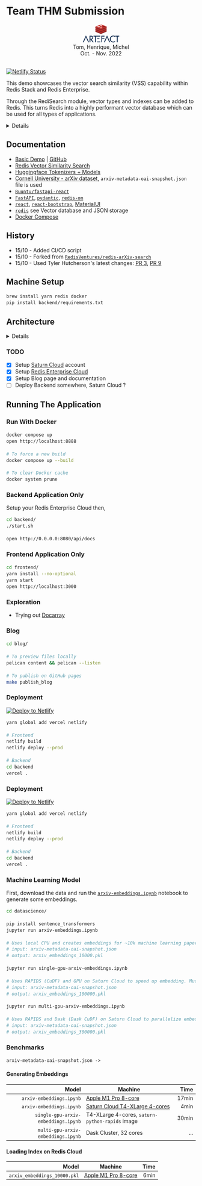 # Team THM Submission

<div align="center">
    <img src="backend/thm/data/redis-logo.png" height="25" /> <br />
    <img src="backend/thm/data/artefact-logo.png" height="20" /><br />
    Tom, Henrique, Michel<br />
    Oct. - Nov. 2022
</div>
<br />

[![Netlify Status](https://api.netlify.com/api/v1/badges/d2c3e1e1-fbb6-422a-b44c-848f6753a246/deploy-status)](https://app.netlify.com/sites/sweet-piroshki-f2e396/deploys)

This demo showcases the vector search similarity (VSS) capability within Redis Stack and Redis Enterprise.

Through the RediSearch module, vector types and indexes can be added to Redis.
This turns Redis into a highly performant vector database which can be used for all types of applications.

<details>

![Screen Shot](https://user-images.githubusercontent.com/13009163/191346916-4b8f648f-7552-4910-ad4e-9cc117230f00.png)

</details>

## Documentation

- [Basic Demo](https://docsearch.redisventures.com) | [GitHub](https://github.com/RedisVentures/redis-arXiv-search)
- [Redis Vector Similarity Search](https://redis.io/docs/stack/search/reference/vectors)
- [Huggingface Tokenizers + Models](https://huggingface.co/sentence-transformers)
- [Cornell University - arXiv dataset](https://www.kaggle.com/Cornell-University/arxiv), `arxiv-metadata-oai-snapshot.json` file is used
- [`Buuntu/fastapi-react`](https://github.com/Buuntu/fastapi-react)
- [`FastAPI`](https://fastapi.tiangolo.com/), [`pydantic`](https://pydantic-docs.helpmanual.io/), [`redis-om`](https://redis.io/docs/stack/get-started/tutorials/stack-python/)
- [`react`](https://reactjs.org/), [`react-bootstrap`](https://react-bootstrap.github.io/), [MaterialUI](https://material-ui.com/)
- [`redis`](https://redis.io/docs/stack/) see Vector database and JSON storage
- [Docker Compose](https://docs.docker.com/compose/)

## History

- 15/10 - Added CI/CD script
- 15/10 - Forked from [`RedisVentures/redis-arXiv-search`](https://github.com/RedisVentures/redis-arXiv-search)
- 15/10 - Used Tyler Hutcherson's latest changes: [PR 3](https://github.com/RedisVentures/redis-arXiv-search/pull/3), [PR 9](https://github.com/RedisVentures/redis-arXiv-search/pull/9)

## Machine Setup

```sh
brew install yarn redis docker
pip install backend/requirements.txt
```

## Architecture

<details>

```txt
                        writes pickle and loads index
+-------------------+      +----------------+
|                   |      |                |
|  Redis            +<-----+  Jupyter       |
|                   |      |                |
+--------+----------+      +----------------+
         ^
         |  reads search index
+--------+----------+
|                   |
|  FastAPI          |
|                   |
+--------+----------+
         ^
         |  calls backend
+--------+----------+      +----------------+
|                   |      |                |
|  React            +----->+  arXiv server  |
|                   |      |                |
+-------------------+      +----------------+
            browser use app from here
```

</details>

### TODO

- [x] Setup [Saturn Cloud](https://app.community.saturnenterprise.io/) account
- [x] Setup [Redis Enterprise Cloud](https://redis.com/redis-enterprise-cloud/)
- [x] Setup Blog page and documentation
- [ ] Deploy Backend somewhere, Saturn Cloud ?

## Running The Application

### Run With Docker

```sh
docker compose up
open http://localhost:8888

# To force a new build
docker compose up --build

# To clear Docker cache
docker system prune
```

### Backend Application Only

Setup your Redis Enterprise Cloud then,

```sh
cd backend/
./start.sh

open http://0.0.0.0:8080/api/docs
```

### Frontend Application Only

```sh
cd frontend/
yarn install --no-optional
yarn start
open http://localhost:3000
```

### Exploration

- Trying out [Docarray](https://docarray.jina.ai)

### Blog

```sh
cd blog/

# To preview files locally
pelican content && pelican --listen

# To publish on GitHub pages
make publish_blog
```

### Deployment

[![Deploy to Netlify](https://www.netlify.com/img/deploy/button.svg)](https://app.netlify.com/start/deploy?repository=https://app.netlify.com/start/deploy?repository=https://github.com/artefactory/redis-team-thm)

```sh
yarn global add vercel netlify

# Frontend
netlify build
netlify deploy --prod

# Backend
cd backend
vercel .
```

### Deployment

[![Deploy to Netlify](https://www.netlify.com/img/deploy/button.svg)](https://app.netlify.com/start/deploy?repository=https://app.netlify.com/start/deploy?repository=https://github.com/artefactory/redis-team-thm)

```sh
yarn global add vercel netlify

# Frontend
netlify build
netlify deploy --prod

# Backend
cd backend
vercel .
```

### Machine Learning Model

First, download the data and run the [`arxiv-embeddings.ipynb`](datascience/arxiv-embeddings.ipynb) notebook to generate some embeddings.

```sh
cd datascience/

pip install sentence_transformers
jupyter run arxiv-embeddings.ipynb

# Uses local CPU and creates embeddings for ~10k machine learning papers.
# input: arxiv-metadata-oai-snapshot.json
# output: arxiv_embeddings_10000.pkl

jupyter run single-gpu-arxiv-embeddings.ipynb

# Uses RAPIDS (CuDF) and GPU on Saturn Cloud to speed up embedding. Much larger subset (100k).
# input: arxiv-metadata-oai-snapshot.json
# output: arxiv_embeddings_100000.pkl

jupyter run multi-gpu-arxiv-embeddings.ipynb

# Uses RAPIDS and Dask (Dask CuDF) on Saturn Cloud to parallelize embedding creation. Much much larger subset (700k). Only output 300k to file.
# input: arxiv-metadata-oai-snapshot.json
# output: arxiv_embeddings_300000.pkl
```

### Benchmarks

```txt
arxiv-metadata-oai-snapshot.json ->
```

#### Generating Embeddings

| Model                    | Machine                      | Time   |
|-------------------------:|------------------------------|-------:|
|            `arxiv-embeddings.ipynb` | [Apple M1 Pro 8-core](https://www.apple.com/macbook-pro-14-and-16/specs/) | 17min |
|            `arxiv-embeddings.ipynb` | [Saturn Cloud T4-XLarge 4-cores](https://saturncloud.io/plans/hosted/) | 4min |
| `single-gpu-arxiv-embeddings.ipynb` | T4-XLarge 4-cores, `saturn-python-rapids` image | 30min |
|  `multi-gpu-arxiv-embeddings.ipynb` | Dask Cluster, 32 cores | ... |

#### Loading Index on Redis Cloud

| Model                    | Machine                      | Time   |
|-------------------------:|------------------------------|-------:|
| `arxiv_embeddings_10000.pkl` | [Apple M1 Pro 8-core](https://www.apple.com/macbook-pro-14-and-16/specs/) | 6min |
